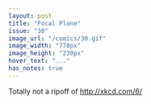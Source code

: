 ```yaml
---
layout: post
title: "Focal Plane"
issue: "30"
image_url: "/comics/30.gif"
image_width: "778px"
image_height: "230px"
hover_text: "..."
has_notes: true
---
```

Totally not a ripoff of http://xkcd.com/6/
